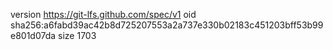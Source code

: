 version https://git-lfs.github.com/spec/v1
oid sha256:a6fabd39ac42b8d725207553a2a737e330b02183c451203bff53b99e801d07da
size 1703
